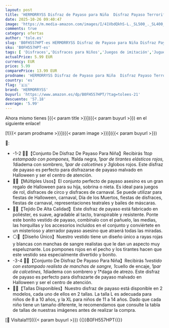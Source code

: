 ```yaml
---
layout: post
title: 'HERMORRYSS Disfraz de Payaso para Niña  Disfraz Payaso Terrorifico  Vestido de Payaso Malvado con Tirantes en Blanco y Negro  Traje con Tocado y Calcetines para Halloween  Cosplay  Modelo B  L '
date: 2025-10-26 09:40:47
image: 'https://m.media-amazon.com/images/I/41VbdQkhS-L._SL500_._SL400_.jpg'
comments: true
category: ofertas
author: 'tole.es'
slug: 'B0FH557HPT-es HERMORRYSS Disfraz de Payaso para Niña Disfraz Payaso...'
sku: 'B0FH557HPT-es'
tags: [ 'Disfraces','Disfraces para Niños','Juegos de imitación','Juguetes','Juguetes y juegos','halloween','hermorryss','🇪🇸', ]
actualPrice: 5.99 EUR
currency: EUR
price: 5.99
comparePrice: 13.99 EUR
prodname: 'HERMORRYSS Disfraz de Payaso para Niña  Disfraz Payaso Terrorifico  Vestido de Payaso Malvado con Tirantes en Blanco y Negro  Traje con Tocado y Calcetines para Halloween  Cosplay  Modelo B  L '
country: 'es'
flag: '🇪🇸'
brand: 'HERMORRYSS'
buyurl: 'https://www.amazon.es/dp/B0FH557HPT/?tag=tolees-21'
descuento: '57.18'
average: '5.99'
---
```


Ahora mismo tienes [{{< param title >}}]({{< param buyurl >}}) en el siguiente enlace!

[![{{< param prodname >}}]({{< param image >}})]({{< param buyurl >}})

🔎:

- -1-2 🤡🤡【Conjunto De Disfraz De Payaso Para Niña】Recibirás 1*top estampado con pompones, 1*falda negra, 1*par de tirantes elásticos rojos, 1*diadema con sombrero, 1*par de calcetines y 3*globos rojos. Este disfraz de payaso es perfecto para disfrazarse de payaso malvado en Halloween y ser el centro de atención.
- 🎁🎁【Múltiples Usos】El conjunto perfecto de payaso asesino es un gran regalo de Halloween para su hija, sobrina o nieta. Es ideal para juegos de rol, disfraces de circo y disfraces de carnaval. Se puede utilizar para fiestas de Halloween, carnaval, Día de los Muertos, fiestas de disfraces, fiestas de carnaval, representaciones teatrales y bailes de máscaras.
- 🎈🎈【Tejido De Alta Calidad】Este disfraz de payaso está fabricado en poliéster, es suave, agradable al tacto, transpirable y resistente. Ponte este bonito vestido de payaso, combínalo con el pañuelo, las medias, las horquillas y los accesorios incluidos en el conjunto y conviértete en un misterioso y aterrador payaso asesino que atraerá todas las miradas.
- ⚪🔴【Diseño Único】Nuestro vestido tiene un diseño único a rayas rojas y blancas con manchas de sangre realistas que le dan un aspecto muy espeluznante. Los pompones rojos en el pecho y los tirantes hacen que este vestido sea especialmente divertido y bonito.
- -3-4 🤡🤡【Conjunto De Disfraz De Payaso Para Niña】Recibirás 1*vestido con estampado realista de manchas de sangre, 1*cuello de encaje, 1*par de calcetines, 1*diadema con sombrero y 1*daga de atrezo. Este disfraz de payaso es perfecto para disfrazarte de payaso malvado en Halloween y ser el centro de atención.
- 💝💝【Tallas Disponibles】Nuestro disfraz de payaso está disponible en 2 modelos, cada uno de ellos en 2 tallas. La talla L es adecuada para niños de 8 a 10 años, y la XL para niños de 11 a 14 años. Dado que cada niño tiene un tamaño diferente, le recomendamos que consulte la tabla de tallas de nuestras imágenes antes de realizar la compra.

[🛒 Visítala!!!]({{< param buyurl >}})
{{<world>}}B0FH557HPT{{</world>}}
